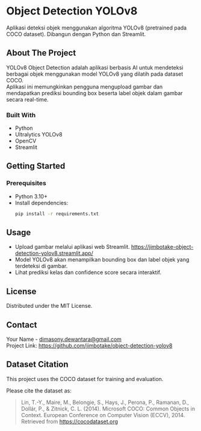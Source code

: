 # Object Detection YOLOv8

Aplikasi deteksi objek menggunakan algoritma YOLOv8 (pretrained pada COCO dataset). Dibangun dengan Python dan Streamlit.

## About The Project

YOLOv8 Object Detection adalah aplikasi berbasis AI untuk mendeteksi berbagai objek menggunakan model YOLOv8 yang dilatih pada dataset COCO.  
Aplikasi ini memungkinkan pengguna mengupload gambar dan mendapatkan prediksi bounding box beserta label objek dalam gambar secara real-time.

### Built With
- Python
- Ultralytics YOLOv8
- OpenCV
- Streamlit

## Getting Started

### Prerequisites
- Python 3.10+
- Install dependencies:
  ```bash
  pip install -r requirements.txt

## Usage

- Upload gambar melalui aplikasi web Streamlit. https://jimbotake-object-detection-yolov8.streamlit.app/
- Model YOLOv8 akan menampilkan bounding box dan label objek yang terdeteksi di gambar.
- Lihat prediksi kelas dan confidence score secara interaktif.

## License

Distributed under the MIT License.

## Contact

Your Name - dimasony.dewantara@gmail.com  
Project Link: https://github.com/jimbotake/object-detection-yolov8

## Dataset Citation

This project uses the COCO dataset for training and evaluation.

Please cite the dataset as:

> Lin, T.-Y., Maire, M., Belongie, S., Hays, J., Perona, P., Ramanan, D., Dollár, P., & Zitnick, C. L. (2014).
Microsoft COCO: Common Objects in Context. European Conference on Computer Vision (ECCV), 2014.
Retrieved from https://cocodataset.org